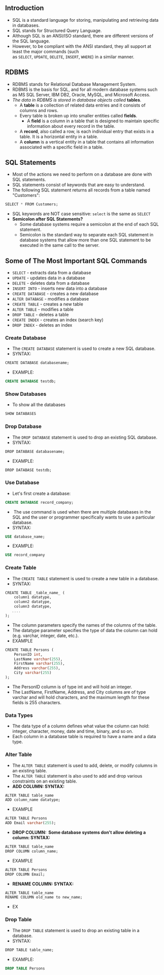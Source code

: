 ## Introduction
- SQL is a standard language for storing, manipulating and retrieving data in databases.
- SQL stands for Structured Query Language.
- Although SQL is an ANSI/ISO standard, there are different versions of the SQL language.
- However, to be compliant with the ANSI standard, they all support at least the major commands (such as `SELECT`, `UPDATE`, `DELETE`, `INSERT`, `WHERE`) in a similar manner.

## RDBMS
- RDBMS stands for Relational Database Management System.
- RDBMS is the basis for SQL, and for all modern database systems such as MS SQL Server, IBM DB2, Oracle, MySQL, and Microsoft Access.
- *The data in RDBMS is stored in database objects called* **tables**. 
	- A **table** is a collection of related data entries and it consists of columns and rows.
	- Every table is broken up into smaller entities called **fields**.
		- A **field** is a column in a table that is designed to maintain specific information about every record in the table.
	- A **record**, also called a row, is each individual entry that exists in a table. It is a horizontal entity in a table.
	- A **column** is a vertical entity in a table that contains all information associated with a specific field in a table.

## SQL Statements
- Most of the actions we need to perform on a database are done with SQL statements.
- SQL statements consist of keywords that are easy to understand.
- The following SQL statement returns all records from a table named "Customers":
```sql
SELECT * FROM Customers;
```
- SQL keywords are NOT case sensitive: `select` is the same as `SELECT`
- **Semicolon after SQL Statements?**
	- Some database systems require a semicolon at the end of each SQL statement.
	- Semicolon is the standard way to separate each SQL statement in database systems that allow more than one SQL statement to be executed in the same call to the server.
## Some of The Most Important SQL Commands
- `SELECT` - extracts data from a database
- `UPDATE` - updates data in a database
- `DELETE` - deletes data from a database
- `INSERT INTO` - inserts new data into a database
- `CREATE DATABASE` - creates a new database
- `ALTER DATABASE` - modifies a database
- `CREATE TABLE` - creates a new table
- `ALTER TABLE` - modifies a table
- `DROP TABLE` - deletes a table
- `CREATE INDEX` - creates an index (search key)
- `DROP INDEX` - deletes an index

### Create Database
- The `CREATE DATABASE` statement is used to create a new SQL database.
- SYNTAX:
```sql
CREATE DATABASE databasename;
```
- EXAMPLE:
```sql
CREATE DATABASE testdb;
```

### Show Databases
- To show all the databases
```sql
SHOW DATABASES
```

### Drop Database
- The `DROP DATABASE` statement is used to drop an existing SQL database.
- SYNTAX:
```sql
DROP DATABASE databasename;
```
- EXAMPLE:
```sql
DROP DATABASE testdb;
```

### Use Database
- Let's first create a database: 
```sql
CREATE DATABASE record_company;
```
-  The use command is used when there are multiple databases in the SQL and the user or programmer specifically wants to use a particular database.
- SYNTAX:
```sql
USE database_name;
```
- EXAMPLE:
```sql
USE record_company
```

### Create Table
- The `CREATE TABLE` statement is used to create a new table in a database.
- SYNTAX:
```sql
CREATE TABLE _table_name_ (  
    column1 datatype,  
    column2 datatype,  
    column3 datatype,  
   ....  
);
```
- The column parameters specify the names of the columns of the table.
- The datatype parameter specifies the type of data the column can hold (e.g. varchar, integer, date, etc.).
- EXAMPLE
```sql
CREATE TABLE Persons (  
    PersonID int,  
    LastName varchar(255),  
    FirstName varchar(255),  
    Address varchar(255),  
    City varchar(255)  
);
```
- The PersonID column is of type int and will hold an integer.
- The LastName, FirstName, Address, and City columns are of type varchar and will hold characters, and the maximum length for these fields is 255 characters.
### Data Types
- The data type of a column defines what value the column can hold: integer, character, money, date and time, binary, and so on.
- Each column in a database table is required to have a name and a data type.

### Alter Table
- The `ALTER TABLE` statement is used to add, delete, or modify columns in an existing table.
- The `ALTER TABLE` statement is also used to add and drop various constraints on an existing table.
-  **ADD COLUMN: SYNTAX:**
```sql
ALTER TABLE table_name  
ADD column_name datatype;
```
- EXAMPLE
```sql
ALTER TABLE Persons  
ADD Email varchar(255);
```
- **DROP COLUMN:  Some database systems don't allow deleting a column: SYNTAX:**
```sql
ALTER TABLE table_name 
DROP COLUMN column_name;
```
- EXAMPLE
```sql
ALTER TABLE Persons  
DROP COLUMN Email;
```
- **RENAME COLUMN: SYNTAX:**
```sql
ALTER TABLE table_name
RENAME COLUMN old_name to new_name;
```
- EX
### Drop Table
- The `DROP TABLE` statement is used to drop an existing table in a database.
- SYNTAX:
```sql
DROP TABLE table_name;
```
- EXAMPLE:
```sql
DROP TABLE Persons
```